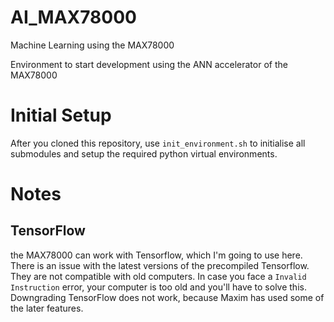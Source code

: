 # AI_MAX78000
Machine Learning using the MAX78000

Environment to start development using the ANN accelerator of the MAX78000

# Initial Setup
After you cloned this repository, use `init_environment.sh` to initialise all submodules and setup the required python virtual environments.



# Notes
## TensorFlow
the MAX78000 can work with Tensorflow, which I'm going to use here. There is an issue with the latest versions of the precompiled Tensorflow. They are not compatible with old computers. In case you face a `Invalid Instruction` error, your computer is too old and you'll have to solve this. Downgrading TensorFlow does not work, because Maxim has used some of the later features.
